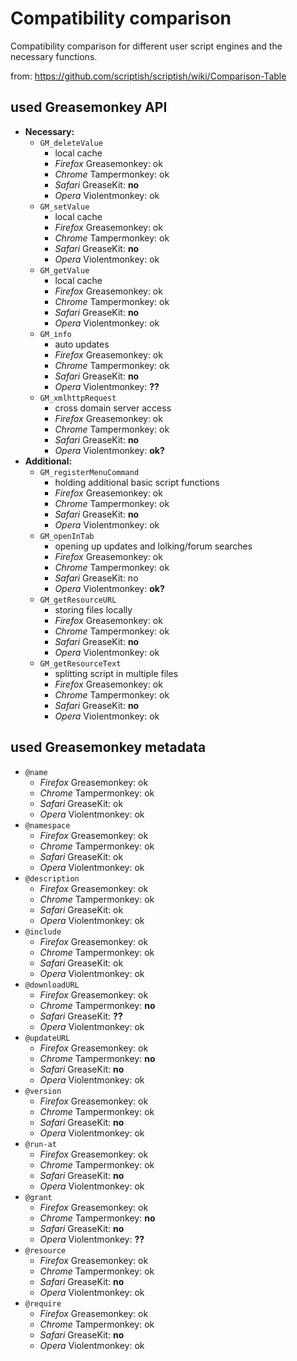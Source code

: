 # Compatibility comparison
Compatibility comparison for different user script engines and the necessary functions.

from: https://github.com/scriptish/scriptish/wiki/Comparison-Table

## used Greasemonkey API
- **Necessary:**
  - `GM_deleteValue`
      - local cache
    - *Firefox* Greasemonkey: ok
    - *Chrome* Tampermonkey: ok
    - *Safari* GreaseKit: **no**
    - *Opera* Violentmonkey: ok
  - `GM_setValue`
    - local cache
    - *Firefox* Greasemonkey: ok
    - *Chrome* Tampermonkey: ok
    - *Safari* GreaseKit: **no**
    - *Opera* Violentmonkey: ok
  - `GM_getValue`
    - local cache
    - *Firefox* Greasemonkey: ok
    - *Chrome* Tampermonkey: ok
    - *Safari* GreaseKit: **no**
    - *Opera* Violentmonkey: ok
  - `GM_info`
    - auto updates
    - *Firefox* Greasemonkey: ok
    - *Chrome* Tampermonkey: ok
    - *Safari* GreaseKit: **no**
    - *Opera* Violentmonkey: **??**
  - `GM_xmlhttpRequest`
    - cross domain server access
    - *Firefox* Greasemonkey: ok
    - *Chrome* Tampermonkey: ok
    - *Safari* GreaseKit: **no**
    - *Opera* Violentmonkey: **ok?**
- **Additional:**
  - `GM_registerMenuCommand`
    - holding additional basic script functions
    - *Firefox* Greasemonkey: ok
    - *Chrome* Tampermonkey: ok
    - *Safari* GreaseKit: **no**
    - *Opera* Violentmonkey: ok
  - `GM_openInTab`
    - opening up updates and lolking/forum searches
    - *Firefox* Greasemonkey: ok
    - *Chrome* Tampermonkey: ok
    - *Safari* GreaseKit: no
    - *Opera* Violentmonkey: **ok?**
  - `GM_getResourceURL`
    - storing files locally
    - *Firefox* Greasemonkey: ok
    - *Chrome* Tampermonkey: ok
    - *Safari* GreaseKit: **no**
    - *Opera* Violentmonkey: ok
  - `GM_getResourceText`
    - splitting script in multiple files
    - *Firefox* Greasemonkey: ok
    - *Chrome* Tampermonkey: ok
    - *Safari* GreaseKit: **no**
    - *Opera* Violentmonkey: ok

## used Greasemonkey metadata
- `@name`
  - *Firefox* Greasemonkey: ok
  - *Chrome* Tampermonkey: ok
  - *Safari* GreaseKit: ok
  - *Opera* Violentmonkey: ok
- `@namespace`
  - *Firefox* Greasemonkey: ok
  - *Chrome* Tampermonkey: ok
  - *Safari* GreaseKit: ok
  - *Opera* Violentmonkey: ok
- `@description`
  - *Firefox* Greasemonkey: ok
  - *Chrome* Tampermonkey: ok
  - *Safari* GreaseKit: ok
  - *Opera* Violentmonkey: ok
- `@include`
  - *Firefox* Greasemonkey: ok
  - *Chrome* Tampermonkey: ok
  - *Safari* GreaseKit: ok
  - *Opera* Violentmonkey: ok
- `@downloadURL`
  - *Firefox* Greasemonkey: ok
  - *Chrome* Tampermonkey: **no**
  - *Safari* GreaseKit: **??**
  - *Opera* Violentmonkey: ok
- `@updateURL`
  - *Firefox* Greasemonkey: ok
  - *Chrome* Tampermonkey: **no**
  - *Safari* GreaseKit: **no**
  - *Opera* Violentmonkey: ok
- `@version`
  - *Firefox* Greasemonkey: ok
  - *Chrome* Tampermonkey: ok
  - *Safari* GreaseKit: **no**
  - *Opera* Violentmonkey: ok
- `@run-at`
  - *Firefox* Greasemonkey: ok
  - *Chrome* Tampermonkey: ok
  - *Safari* GreaseKit: **no**
  - *Opera* Violentmonkey: ok
- `@grant`
  - *Firefox* Greasemonkey: ok
  - *Chrome* Tampermonkey: **no**
  - *Safari* GreaseKit: **no**
  - *Opera* Violentmonkey: **??**
- `@resource`
  - *Firefox* Greasemonkey: ok
  - *Chrome* Tampermonkey: ok
  - *Safari* GreaseKit: **no**
  - *Opera* Violentmonkey: ok
- `@require`
  - *Firefox* Greasemonkey: ok
  - *Chrome* Tampermonkey: ok
  - *Safari* GreaseKit: **no**
  - *Opera* Violentmonkey: ok






